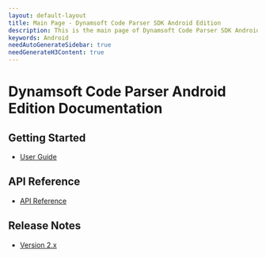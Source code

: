 ```yaml
---
layout: default-layout
title: Main Page - Dynamsoft Code Parser SDK Android Edition
description: This is the main page of Dynamsoft Code Parser SDK Android Edition.
keywords: Android
needAutoGenerateSidebar: true
needGenerateH3Content: true
---
```


# Dynamsoft Code Parser Android Edition Documentation

## Getting Started

- [User Guide](user-guide/getting-started.md)

## API Reference

- [API Reference](api-reference/index.md)

## Release Notes

- [Version 2.x](release-notes/android-2.md)
